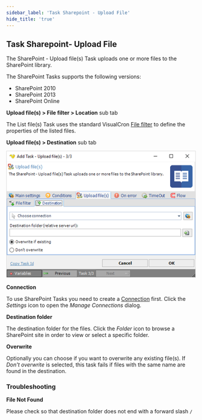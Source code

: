 ```yaml
---
sidebar_label: 'Task Sharepoint - Upload File'
hide_title: 'true'
---
```


## Task Sharepoint- Upload File

The SharePoint - Upload file(s) Task uploads one or more files to the SharePoint library.
 
The SharePoint Tasks supports the following versions:

* SharePoint 2010
* SharePoint 2013
* SharePoint Online
 
**Upload file(s) > File filter > Location** sub tab

The List file(s) Task uses the standard VisualCron [File filter](../../job-tasks-file-filter) to define the properties of the listed files.
 
**Upload file(s) > Destination** sub tab

![](../../../../../static/img/tasksharepointuploadfiles.png)

**Connection**

To use SharePoint Tasks you need to create a [Connection](../../global-connections) first. Click the *Settings* icon to open the *Manage Connections* dialog.
 
**Destination folder**

The destination folder for the files. Click the *Folder* icon to browse a SharePoint site in order to view or select a specific folder.
 
**Overwrite**

Optionally you can choose if you want to overwrite any existing file(s). If *Don't overwrite* is selected, this task fails if files with the same name are found in the destination.
 
 
### Troubleshooting
 
**File Not Found**

Please check so that destination folder does not end with a forward slash `/`